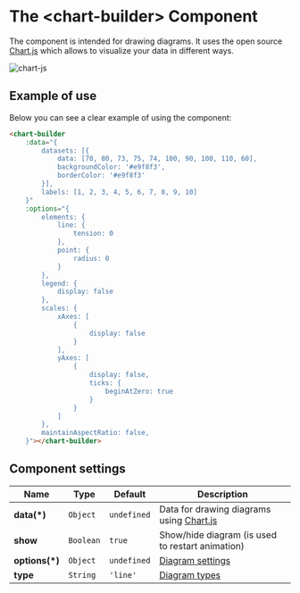 # The &lt;chart-builder&gt; Component

The <chart-builder> component is intended for drawing diagrams. It uses the open source [Chart.js](https://www.chartjs.org/) which allows to visualize your data in different ways.

![chart-js](/assets/awema-pl/wiki/img/docs/chart-builder.gif)


## Example of use

Below you can see a clear example of using the <chart-builder> component:

```html
<chart-builder
    :data="{
        datasets: [{
            data: [70, 80, 73, 75, 74, 100, 90, 100, 110, 60],
            backgroundColor: '#e9f8f3',
            borderColor: '#e9f8f3'
        }],
        labels: [1, 2, 3, 4, 5, 6, 7, 8, 9, 10]
    }"
    :options="{
        elements: {
            line: {
                tension: 0
            },
            point: {
                radius: 0
            }
        },
        legend: {
            display: false
        },
        scales: {
            xAxes: [
                {
                    display: false
                }
            ],
            yAxes: [
                {
                    display: false,
                    ticks: {
                        beginAtZero: true
                    }
                }
            ]
        },
        maintainAspectRatio: false,
    }"></chart-builder>
```

<div class="vue-example">
<chart-builder
    :data="{ datasets: [{ data: [70, 80, 73, 75, 74, 100, 90, 100, 110, 60], backgroundColor: '#e9f8f3', borderColor: '#e9f8f3'}], labels: [1, 2, 3, 4, 5, 6, 7, 8, 9, 10]}"
    :options="{ elements: { line: { tension: 0 }, point: { radius: 0 } }, legend: { display: false }, scales: { xAxes: [ { display: false } ], yAxes: [ { display: false, ticks: { beginAtZero: true } } ] }, maintainAspectRatio: false, }"></chart-builder>
</div>


## Component settings

| Name           | Type      | Default      | Description    |
|----------------|-----------|--------------|------------|
| **data(*)**    | `Object`  | `undefined`  | Data for drawing diagrams using [Chart.js](https://www.chartjs.org/docs/latest/getting-started/usage.html) |
| **show**       | `Boolean` | `true`       | Show/hide diagram (is used to restart animation) |
| **options(*)** | `Object`  | `undefined`  | [Diagram settings](https://www.chartjs.org/docs/latest/general/options.html) |
| **type**       | `String`  | `'line'`     | [Diagram types](https://www.chartjs.org/docs/latest/charts/) |
